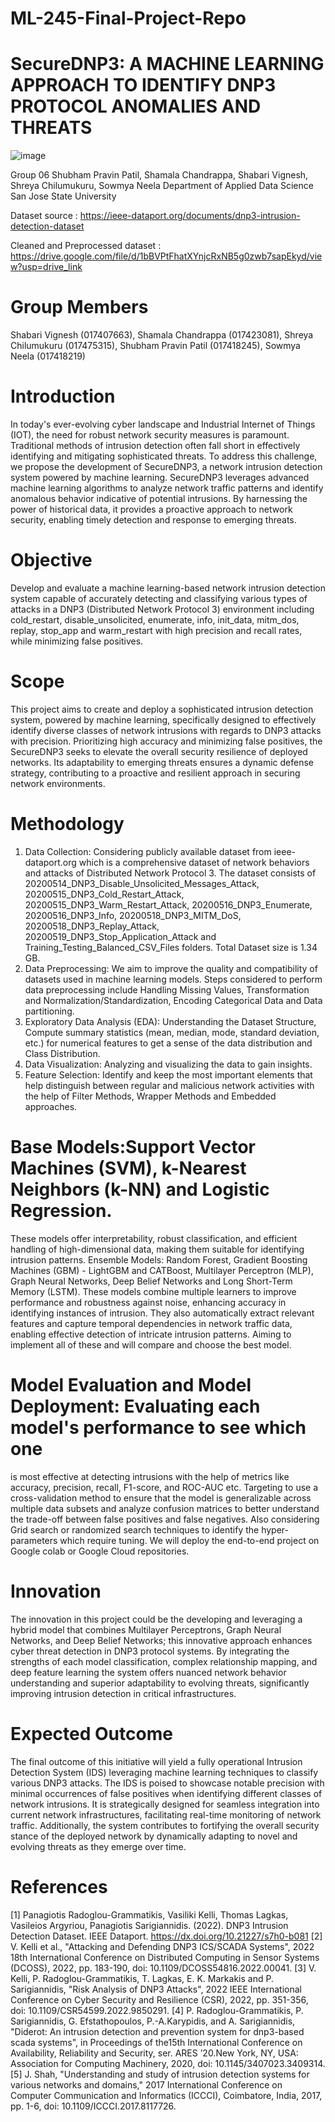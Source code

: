 # ML-245-Final-Project-Repo

# SecureDNP3: A MACHINE LEARNING APPROACH TO IDENTIFY DNP3 PROTOCOL ANOMALIES AND THREATS
![image](https://github.com/ShamalaC/ML-245-Final-Project-Repo/assets/84058719/dde47fed-c325-4430-900c-2c4528a58689)

Group 06
Shubham Pravin Patil, 
Shamala Chandrappa, 
Shabari Vignesh,
Shreya Chilumukuru,
Sowmya Neela
Department of Applied Data Science
San Jose State University

Dataset source : https://ieee-dataport.org/documents/dnp3-intrusion-detection-dataset

Cleaned and Preprocessed dataset : https://drive.google.com/file/d/1bBVPtFhatXYnjcRxNB5g0zwb7sapEkyd/view?usp=drive_link


# Group Members
Shabari Vignesh (017407663), Shamala Chandrappa (017423081), Shreya Chilumukuru (017475315),
Shubham Pravin Patil (017418245), Sowmya Neela (017418219)

# Introduction
In today's ever-evolving cyber landscape and Industrial Internet of Things (IOT), the need for robust
network security measures is paramount. Traditional methods of intrusion detection often fall short in
effectively identifying and mitigating sophisticated threats. To address this challenge, we propose the
development of SecureDNP3, a network intrusion detection system powered by machine learning.
SecureDNP3 leverages advanced machine learning algorithms to analyze network traffic patterns and
identify anomalous behavior indicative of potential intrusions. By harnessing the power of historical
data, it provides a proactive approach to network security, enabling timely detection and response to
emerging threats.

# Objective
Develop and evaluate a machine learning-based network intrusion detection system capable of
accurately detecting and classifying various types of attacks in a DNP3 (Distributed Network Protocol 3)
environment including cold_restart, disable_unsolicited, enumerate, info, init_data, mitm_dos, replay,
stop_app and warm_restart with high precision and recall rates, while minimizing false positives.

# Scope
This project aims to create and deploy a sophisticated intrusion detection system, powered by machine
learning, specifically designed to effectively identify diverse classes of network intrusions with regards
to DNP3 attacks with precision. Prioritizing high accuracy and minimizing false positives, the
SecureDNP3 seeks to elevate the overall security resilience of deployed networks. Its adaptability to
emerging threats ensures a dynamic defense strategy, contributing to a proactive and resilient approach
in securing network environments.

# Methodology
1. Data Collection: Considering publicly available dataset from ieee-dataport.org which is a
comprehensive dataset of network behaviors and attacks of Distributed Network Protocol 3.
The dataset consists of 20200514_DNP3_Disable_Unsolicited_Messages_Attack,
20200515_DNP3_Cold_Restart_Attack, 20200515_DNP3_Warm_Restart_Attack,
20200516_DNP3_Enumerate, 20200516_DNP3_Ιnfo, 20200518_DNP3_MITM_DoS,
20200518_DNP3_Replay_Attack, 20200519_DNP3_Stop_Application_Attack and
Training_Testing_Balanced_CSV_Files folders. Total Dataset size is 1.34 GB.
2. Data Preprocessing: We aim to improve the quality and compatibility of datasets used in machine
learning models. Steps considered to perform data preprocessing include Handling Missing Values,
Transformation and Normalization/Standardization, Encoding Categorical Data and Data partitioning.
3. Exploratory Data Analysis (EDA): Understanding the Dataset Structure, Compute summary
statistics (mean, median, mode, standard deviation, etc.) for numerical features to get a sense of the data
distribution and Class Distribution.
4. Data Visualization: Analyzing and visualizing the data to gain insights.
5. Feature Selection: Identify and keep the most important elements that help distinguish between
regular and malicious network activities with the help of Filter Methods, Wrapper Methods and
Embedded approaches.

# Base Models:Support Vector Machines (SVM), k-Nearest Neighbors (k-NN) and Logistic Regression.
These models offer interpretability, robust classification, and efficient handling of high-dimensional
data, making them suitable for identifying intrusion patterns.
Ensemble Models: Random Forest, Gradient Boosting Machines (GBM) - LightGBM and CATBoost,
Multilayer Perceptron (MLP), Graph Neural Networks, Deep Belief Networks and Long Short-Term
Memory (LSTM). These models combine multiple learners to improve performance and robustness
against noise, enhancing accuracy in identifying instances of intrusion. They also automatically extract
relevant features and capture temporal dependencies in network traffic data, enabling effective detection
of intricate intrusion patterns. Aiming to implement all of these and will compare and choose the best
model.

# Model Evaluation and Model Deployment: Evaluating each model's performance to see which one
is most effective at detecting intrusions with the help of metrics like accuracy, precision, recall,
F1-score, and ROC-AUC etc. Targeting to use a cross-validation method to ensure that the model is
generalizable across multiple data subsets and analyze confusion matrices to better understand the
trade-off between false positives and false negatives. Also considering Grid search or randomized search
techniques to identify the hyper-parameters which require tuning. We will deploy the end-to-end project
on Google colab or Google Cloud repositories.

# Innovation
The innovation in this project could be the developing and leveraging a hybrid model that combines
Multilayer Perceptrons, Graph Neural Networks, and Deep Belief Networks; this innovative approach
enhances cyber threat detection in DNP3 protocol systems. By integrating the strengths of each model
classification, complex relationship mapping, and deep feature learning the system offers nuanced
network behavior understanding and superior adaptability to evolving threats, significantly improving
intrusion detection in critical infrastructures.

# Expected Outcome
The final outcome of this initiative will yield a fully operational Intrusion Detection System (IDS)
leveraging machine learning techniques to classify various DNP3 attacks. The IDS is poised to showcase
notable precision with minimal occurrences of false positives when identifying different classes of
network intrusions. It is strategically designed for seamless integration into current network
infrastructures, facilitating real-time monitoring of network traffic. Additionally, the system contributes
to fortifying the overall security stance of the deployed network by dynamically adapting to novel and
evolving threats as they emerge over time.

# References
[1] Panagiotis Radoglou-Grammatikis, Vasiliki Kelli, Thomas Lagkas, Vasileios Argyriou, Panagiotis
Sarigiannidis. (2022). DNP3 Intrusion Detection Dataset. IEEE Dataport. https://dx.doi.org/10.21227/s7h0-b081
[2] V. Kelli et al., "Attacking and Defending DNP3 ICS/SCADA Systems", 2022 18th International Conference on
Distributed Computing in Sensor Systems (DCOSS), 2022, pp. 183-190, doi: 10.1109/DCOSS54816.2022.00041.
[3] V. Kelli, P. Radoglou-Grammatikis, T. Lagkas, E. K. Markakis and P. Sarigiannidis, "Risk Analysis of DNP3
Attacks", 2022 IEEE International Conference on Cyber Security and Resilience (CSR), 2022, pp. 351-356, doi:
10.1109/CSR54599.2022.9850291.
[4] P. Radoglou-Grammatikis, P. Sarigiannidis, G. Efstathopoulos, P.-A.Karypidis, and A. Sarigiannidis, "Diderot:
An intrusion detection and prevention system for dnp3-based scada systems", in Proceedings of the15th
International Conference on Availability, Reliability and Security, ser. ARES ’20.New York, NY, USA: Association
for Computing Machinery, 2020, doi: 10.1145/3407023.3409314.
[5] J. Shah, "Understanding and study of intrusion detection systems for various networks and domains," 2017
International Conference on Computer Communication and Informatics (ICCCI), Coimbatore, India, 2017, pp.
1-6, doi: 10.1109/ICCCI.2017.8117726.
